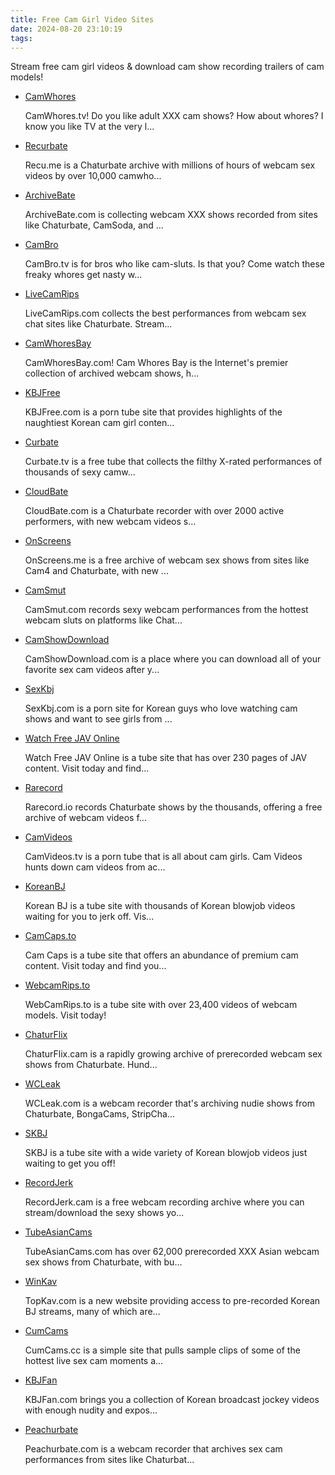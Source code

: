 ```yaml
---
title: Free Cam Girl Video Sites
date: 2024-08-20 23:10:19
tags:
---
```


Stream free cam girl videos & download cam show recording trailers of cam models!

<ul><li data-site-id="1570"><a class="link-analytics link-icon-base ctm-icon ctm-icon1570" href="https://camwhores.tv/" target="_blank" rel="noopener" data-category="Free Cam Girl Video Sites" data-category-link="https://camwhores.tv/" data-visit-site-id="1570">CamWhores</a><a class="review" href="https://theporndude.com/1570/camwhores" target="_blank" rel="noopener" aria-label="Review button" data-visit-site-id="1570"></a><p class="desc">CamWhores.tv! Do you like adult XXX cam shows? How about whores? I know you like TV at the very l...</p></li><li data-site-id="5606"><a class="link-analytics link-icon-base ctm-icon ctm-icon5606" href="https://pdude.link/recurbate" target="_blank" rel="nofollow noopener" data-category="Free Cam Girl Video Sites" data-category-link="https://pdude.link/recurbate" data-visit-site-id="5606">Recurbate</a><a class="review" href="https://theporndude.com/5606/recurbate" target="_blank" rel="noopener" aria-label="Review button" data-visit-site-id="5606"></a><p class="desc">Recu.me is a Chaturbate archive with millions of hours of webcam sex videos by over 10,000 camwho...</p></li><li data-site-id="10322"><a class="link-analytics link-icon-base ctm-icon ctm-icon10322" href="https://archivebate.com/" target="_blank" rel="nofollow noopener" data-category="Free Cam Girl Video Sites" data-category-link="https://archivebate.com/" data-visit-site-id="10322">ArchiveBate</a><a class="review" href="https://theporndude.com/10322/archivebate" target="_blank" rel="noopener" aria-label="Review button" data-visit-site-id="10322"></a><p class="desc">ArchiveBate.com is collecting webcam XXX shows recorded from sites like Chaturbate, CamSoda, and ...</p></li><li data-site-id="3603"><a class="link-analytics link-icon-base ctm-icon ctm-icon3603" href="https://cambro.tv/" target="_blank" rel="nofollow noopener" data-category="Free Cam Girl Video Sites" data-category-link="https://cambro.tv/" data-visit-site-id="3603">CamBro</a><a class="review" href="https://theporndude.com/3603/cambro" target="_blank" rel="noopener" aria-label="Review button" data-visit-site-id="3603"></a><p class="desc">CamBro.tv is for bros who like cam-sluts. Is that you? Come watch these freaky whores get nasty w...</p></li><li data-site-id="11168"><a class="link-analytics link-icon-base ctm-icon ctm-icon11168" href="https://www.livecamrips.com/" target="_blank" rel="nofollow noopener" data-category="Free Cam Girl Video Sites" data-category-link="https://www.livecamrips.com/" data-visit-site-id="11168">LiveCamRips</a><a class="review" href="https://theporndude.com/11168/livecamrips" target="_blank" rel="noopener" aria-label="Review button" data-visit-site-id="11168"></a><p class="desc">LiveCamRips.com collects the best performances from webcam sex chat sites like Chaturbate. Stream...</p></li><li data-site-id="1996"><a class="link-analytics link-icon-base icon icon241" href="https://theporndude.com/1996/camwhoresbay" target="_blank" rel="noopener" data-visit-site-id="1996">CamWhoresBay</a><a class="review_force" href="https://theporndude.com/1996/camwhoresbay" target="_blank" rel="noopener" aria-label="Review button" data-visit-site-id="1996"></a><p class="desc">CamWhoresBay.com! Cam Whores Bay is the Internet's premier collection of archived webcam shows, h...</p></li><li data-site-id="12879"><a class="link-analytics link-icon-base ctm-icon ctm-icon12879" href="https://theporndude.com/12879/kbjfree" target="_blank" rel="noopener" data-visit-site-id="12879">KBJFree</a><a class="review_force" href="https://theporndude.com/12879/kbjfree" target="_blank" rel="noopener" aria-label="Review button" data-visit-site-id="12879"></a><p class="desc">KBJFree.com is a porn tube site that provides highlights of the naughtiest Korean cam girl conten...</p></li><li data-site-id="10361"><a class="link-analytics link-icon-base ctm-icon ctm-icon10361" href="https://theporndude.com/10361/curbate" target="_blank" rel="noopener" data-visit-site-id="10361">Curbate</a><a class="review_force" href="https://theporndude.com/10361/curbate" target="_blank" rel="noopener" aria-label="Review button" data-visit-site-id="10361"></a><p class="desc">Curbate.tv is a free tube that collects the filthy X-rated performances of thousands of sexy camw...</p></li><li data-site-id="14964"><a class="link-analytics link-icon-base ctm-icon ctm-icon14964" href="https://theporndude.com/14964/cloudbate" target="_blank" rel="noopener" data-visit-site-id="14964">CloudBate</a><a class="review_force" href="https://theporndude.com/14964/cloudbate" target="_blank" rel="noopener" aria-label="Review button" data-visit-site-id="14964"></a><p class="desc">CloudBate.com is a Chaturbate recorder with over 2000 active performers, with new webcam videos s...</p></li><li data-site-id="10468"><a class="link-analytics link-icon-base ctm-icon ctm-icon10468" href="https://theporndude.com/10468/onscreens" target="_blank" rel="noopener" data-visit-site-id="10468">OnScreens</a><a class="review_force" href="https://theporndude.com/10468/onscreens" target="_blank" rel="noopener" aria-label="Review button" data-visit-site-id="10468"></a><p class="desc">OnScreens.me is a free archive of webcam sex shows from sites like Cam4 and Chaturbate, with new ...</p></li><li data-site-id="10572"><a class="link-analytics link-icon-base ctm-icon ctm-icon10572" href="https://theporndude.com/10572/camsmut" target="_blank" rel="noopener" data-visit-site-id="10572">CamSmut</a><a class="review_force" href="https://theporndude.com/10572/camsmut" target="_blank" rel="noopener" aria-label="Review button" data-visit-site-id="10572"></a><p class="desc">CamSmut.com records sexy webcam performances from the hottest webcam sluts on platforms like Chat...</p></li><li data-site-id="1659"><a class="link-analytics link-icon-base ctm-icon ctm-icon1659" href="https://theporndude.com/1659/camshowdownload" target="_blank" rel="noopener" data-visit-site-id="1659">CamShowDownload</a><a class="review_force" href="https://theporndude.com/1659/camshowdownload" target="_blank" rel="noopener" aria-label="Review button" data-visit-site-id="1659"></a><p class="desc">CamShowDownload.com is a place where you can download all of your favorite sex cam videos after y...</p></li><li data-site-id="7064"><a class="link-analytics link-icon-base icon icon767" href="https://theporndude.com/7064/sexkbj" target="_blank" rel="noopener" data-visit-site-id="7064">SexKbj</a><a class="review_force" href="https://theporndude.com/7064/sexkbj" target="_blank" rel="noopener" aria-label="Review button" data-visit-site-id="7064"></a><p class="desc">SexKbj.com is a porn site for Korean guys who love watching cam shows and want to see girls from ...</p></li><li data-site-id="7943"><a class="link-analytics link-icon-base icon icon1004" href="https://theporndude.com/7943/watchfreejavonline" target="_blank" rel="noopener" data-visit-site-id="7943">Watch Free JAV Online</a><a class="review_force" href="https://theporndude.com/7943/watchfreejavonline" target="_blank" rel="noopener" aria-label="Review button" data-visit-site-id="7943"></a><p class="desc">Watch Free JAV Online is a tube site that has over 230 pages of JAV content. Visit today and find...</p></li><li data-site-id="10451"><a class="link-analytics link-icon-base ctm-icon ctm-icon10451" href="https://theporndude.com/10451/rarecord" target="_blank" rel="noopener" data-visit-site-id="10451">Rarecord</a><a class="review_force" href="https://theporndude.com/10451/rarecord" target="_blank" rel="noopener" aria-label="Review button" data-visit-site-id="10451"></a><p class="desc">Rarecord.io records Chaturbate shows by the thousands, offering a free archive of webcam videos f...</p></li><li data-site-id="2650"><a class="link-analytics link-icon-base ctm-icon ctm-icon2650" href="https://theporndude.com/2650/camvideos" target="_blank" rel="noopener" data-visit-site-id="2650">CamVideos</a><a class="review_force" href="https://theporndude.com/2650/camvideos" target="_blank" rel="noopener" aria-label="Review button" data-visit-site-id="2650"></a><p class="desc">CamVideos.tv is a porn tube that is all about cam girls. Cam Videos hunts down cam videos from ac...</p></li><li data-site-id="7597"><a class="link-analytics link-icon-base ctm-icon ctm-icon7597" href="https://theporndude.com/7597/koreanbj" target="_blank" rel="noopener" data-visit-site-id="7597">KoreanBJ</a><a class="review_force" href="https://theporndude.com/7597/koreanbj" target="_blank" rel="noopener" aria-label="Review button" data-visit-site-id="7597"></a><p class="desc">Korean BJ is a tube site with thousands of Korean blowjob videos waiting for you to jerk off. Vis...</p></li><li data-site-id="7877"><a class="link-analytics link-icon-base ctm-icon ctm-icon7877" href="https://theporndude.com/7877/camcapsto" target="_blank" rel="noopener" data-visit-site-id="7877">CamCaps.to</a><a class="review_force" href="https://theporndude.com/7877/camcapsto" target="_blank" rel="noopener" aria-label="Review button" data-visit-site-id="7877"></a><p class="desc">Cam Caps is a tube site that offers an abundance of premium cam content. Visit today and find you...</p></li><li data-site-id="10350"><a class="link-analytics link-icon-base ctm-icon ctm-icon10350" href="https://theporndude.com/10350/webcamripsto" target="_blank" rel="noopener" data-visit-site-id="10350">WebcamRips.to</a><a class="review_force" href="https://theporndude.com/10350/webcamripsto" target="_blank" rel="noopener" aria-label="Review button" data-visit-site-id="10350"></a><p class="desc">WebCamRips.to is a tube site with over 23,400 videos of webcam models. Visit today!</p></li><li data-site-id="10721"><a class="link-analytics link-icon-base ctm-icon ctm-icon10721" href="https://theporndude.com/10721/chaturflix" target="_blank" rel="noopener" data-visit-site-id="10721">ChaturFlix</a><a class="review_force" href="https://theporndude.com/10721/chaturflix" target="_blank" rel="noopener" aria-label="Review button" data-visit-site-id="10721"></a><p class="desc">ChaturFlix.cam is a rapidly growing archive of prerecorded webcam sex shows from Chaturbate. Hund...</p></li><li data-site-id="14681"><a class="link-analytics link-icon-base ctm-icon ctm-icon14681" href="https://theporndude.com/14681/wcleak" target="_blank" rel="noopener" data-visit-site-id="14681">WCLeak</a><a class="review_force" href="https://theporndude.com/14681/wcleak" target="_blank" rel="noopener" aria-label="Review button" data-visit-site-id="14681"></a><p class="desc">WCLeak.com is a webcam recorder that's archiving nudie shows from Chaturbate, BongaCams, StripCha...</p></li><li data-site-id="11141"><a class="link-analytics link-icon-base en-ctm-icon en-ctm-icon11141" href="https://theporndude.com/11141/skbj" target="_blank" rel="noopener" data-visit-site-id="11141">SKBJ</a><a class="review_force" href="https://theporndude.com/11141/skbj" target="_blank" rel="noopener" aria-label="Review button" data-visit-site-id="11141"></a><p class="desc">SKBJ is a tube site with a wide variety of Korean blowjob videos just waiting to get you off!</p></li><li data-site-id="15565"><a class="link-analytics link-icon-base ctm-icon ctm-icon15565" href="https://theporndude.com/15565/recordjerk" target="_blank" rel="noopener" data-visit-site-id="15565">RecordJerk</a><a class="review_force" href="https://theporndude.com/15565/recordjerk" target="_blank" rel="noopener" aria-label="Review button" data-visit-site-id="15565"></a><p class="desc">RecordJerk.cam is a free webcam recording archive where you can stream/download the sexy shows yo...</p></li><li data-site-id="7596"><a class="link-analytics link-icon-base ctm-icon ctm-icon7596" href="https://theporndude.com/7596/tubeasiancams" target="_blank" rel="noopener" data-visit-site-id="7596">TubeAsianCams</a><a class="review_force" href="https://theporndude.com/7596/tubeasiancams" target="_blank" rel="noopener" aria-label="Review button" data-visit-site-id="7596"></a><p class="desc">TubeAsianCams.com has over 62,000 prerecorded XXX Asian webcam sex shows from Chaturbate, with bu...</p></li><li data-site-id="13481"><a class="link-analytics link-icon-base ctm-icon ctm-icon13481" href="https://theporndude.com/13481/topkav" target="_blank" rel="noopener" data-visit-site-id="13481">WinKav</a><a class="review_force" href="https://theporndude.com/13481/topkav" target="_blank" rel="noopener" aria-label="Review button" data-visit-site-id="13481"></a><p class="desc">TopKav.com is a new website providing access to pre-recorded Korean BJ streams, many of which are...</p></li><li data-site-id="15733"><a class="link-analytics link-icon-base ctm-icon ctm-icon15733" href="https://theporndude.com/15733/cumcams" target="_blank" rel="noopener" data-visit-site-id="15733">CumCams</a><a class="review_force" href="https://theporndude.com/15733/cumcams" target="_blank" rel="noopener" aria-label="Review button" data-visit-site-id="15733"></a><p class="desc">CumCams.cc is a simple site that pulls sample clips of some of the hottest live sex cam moments a...</p></li><li data-site-id="16385"><a class="link-analytics link-icon-base ctm-icon ctm-icon16385" href="https://theporndude.com/16385/kbjfan" target="_blank" rel="noopener" data-visit-site-id="16385">KBJFan</a><a class="review_force" href="https://theporndude.com/16385/kbjfan" target="_blank" rel="noopener" aria-label="Review button" data-visit-site-id="16385"></a><p class="desc">KBJFan.com brings you a collection of Korean broadcast jockey videos with enough nudity and expos...</p></li><li data-site-id="9145"><a class="link-analytics link-icon-base icon icon1357" href="https://theporndude.com/9145/peachurbate" target="_blank" rel="noopener" data-visit-site-id="9145">Peachurbate</a><a class="review_force" href="https://theporndude.com/9145/peachurbate" target="_blank" rel="noopener" aria-label="Review button" data-visit-site-id="9145"></a><p class="desc">Peachurbate.com is a webcam recorder that archives sex cam performances from sites like Chaturbat...</p></li></ul>
